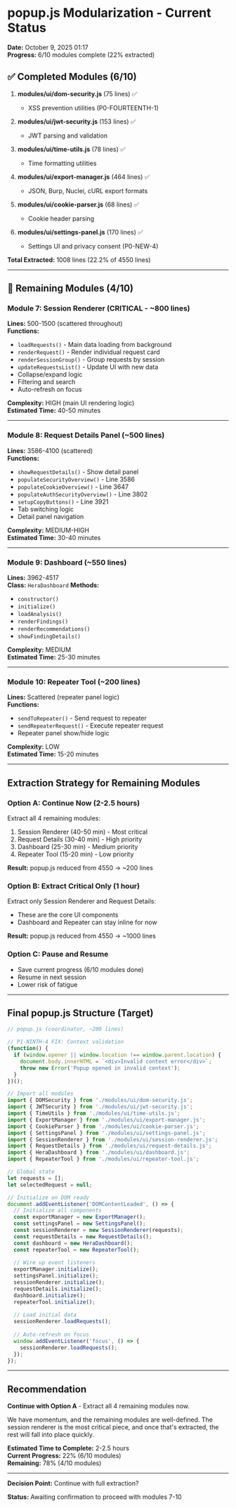 # popup.js Modularization - Current Status
**Date:** October 9, 2025 01:17  
**Progress:** 6/10 modules complete (22% extracted)

## ✅ Completed Modules (6/10)

1. **modules/ui/dom-security.js** (75 lines) ✅
   - XSS prevention utilities (P0-FOURTEENTH-1)
   
2. **modules/ui/jwt-security.js** (153 lines) ✅
   - JWT parsing and validation
   
3. **modules/ui/time-utils.js** (78 lines) ✅
   - Time formatting utilities
   
4. **modules/ui/export-manager.js** (464 lines) ✅
   - JSON, Burp, Nuclei, cURL export formats
   
5. **modules/ui/cookie-parser.js** (68 lines) ✅
   - Cookie header parsing
   
6. **modules/ui/settings-panel.js** (170 lines) ✅
   - Settings UI and privacy consent (P0-NEW-4)

**Total Extracted:** 1008 lines (22.2% of 4550 lines)

---

## 🔄 Remaining Modules (4/10)

### Module 7: Session Renderer (CRITICAL - ~800 lines)
**Lines:** 500-1500 (scattered throughout)  
**Functions:**
- `loadRequests()` - Main data loading from background
- `renderRequest()` - Render individual request card
- `renderSessionGroup()` - Group requests by session
- `updateRequestsList()` - Update UI with new data
- Collapse/expand logic
- Filtering and search
- Auto-refresh on focus

**Complexity:** HIGH (main UI rendering logic)  
**Estimated Time:** 40-50 minutes

---

### Module 8: Request Details Panel (~500 lines)
**Lines:** 3586-4100 (scattered)  
**Functions:**
- `showRequestDetails()` - Show detail panel
- `populateSecurityOverview()` - Line 3586
- `populateCookieOverview()` - Line 3647
- `populateAuthSecurityOverview()` - Line 3802
- `setupCopyButtons()` - Line 3921
- Tab switching logic
- Detail panel navigation

**Complexity:** MEDIUM-HIGH  
**Estimated Time:** 30-40 minutes

---

### Module 9: Dashboard (~550 lines)
**Lines:** 3962-4517  
**Class:** `HeraDashboard`
**Methods:**
- `constructor()`
- `initialize()`
- `loadAnalysis()`
- `renderFindings()`
- `renderRecommendations()`
- `showFindingDetails()`

**Complexity:** MEDIUM  
**Estimated Time:** 25-30 minutes

---

### Module 10: Repeater Tool (~200 lines)
**Lines:** Scattered (repeater panel logic)  
**Functions:**
- `sendToRepeater()` - Send request to repeater
- `sendRepeaterRequest()` - Execute repeater request
- Repeater panel show/hide logic

**Complexity:** LOW  
**Estimated Time:** 15-20 minutes

---

## Extraction Strategy for Remaining Modules

### Option A: Continue Now (2-2.5 hours)
Extract all 4 remaining modules:
1. Session Renderer (40-50 min) - Most critical
2. Request Details (30-40 min) - High priority
3. Dashboard (25-30 min) - Medium priority
4. Repeater Tool (15-20 min) - Low priority

**Result:** popup.js reduced from 4550 → ~200 lines

### Option B: Extract Critical Only (1 hour)
Extract only Session Renderer and Request Details:
- These are the core UI components
- Dashboard and Repeater can stay inline for now

**Result:** popup.js reduced from 4550 → ~1000 lines

### Option C: Pause and Resume
- Save current progress (6/10 modules done)
- Resume in next session
- Lower risk of fatigue

---

## Final popup.js Structure (Target)

```javascript
// popup.js (coordinator, ~200 lines)

// P1-NINTH-4 FIX: Context validation
(function() {
  if (window.opener || window.location !== window.parent.location) {
    document.body.innerHTML = `<div>Invalid context error</div>`;
    throw new Error('Popup opened in invalid context');
  }
})();

// Import all modules
import { DOMSecurity } from './modules/ui/dom-security.js';
import { JWTSecurity } from './modules/ui/jwt-security.js';
import { TimeUtils } from './modules/ui/time-utils.js';
import { ExportManager } from './modules/ui/export-manager.js';
import { CookieParser } from './modules/ui/cookie-parser.js';
import { SettingsPanel } from './modules/ui/settings-panel.js';
import { SessionRenderer } from './modules/ui/session-renderer.js';
import { RequestDetails } from './modules/ui/request-details.js';
import { HeraDashboard } from './modules/ui/dashboard.js';
import { RepeaterTool } from './modules/ui/repeater-tool.js';

// Global state
let requests = [];
let selectedRequest = null;

// Initialize on DOM ready
document.addEventListener('DOMContentLoaded', () => {
  // Initialize all components
  const exportManager = new ExportManager();
  const settingsPanel = new SettingsPanel();
  const sessionRenderer = new SessionRenderer(requests);
  const requestDetails = new RequestDetails();
  const dashboard = new HeraDashboard();
  const repeaterTool = new RepeaterTool();
  
  // Wire up event listeners
  exportManager.initialize();
  settingsPanel.initialize();
  sessionRenderer.initialize();
  requestDetails.initialize();
  dashboard.initialize();
  repeaterTool.initialize();
  
  // Load initial data
  sessionRenderer.loadRequests();
  
  // Auto-refresh on focus
  window.addEventListener('focus', () => {
    sessionRenderer.loadRequests();
  });
});
```

---

## Recommendation

**Continue with Option A** - Extract all 4 remaining modules now.

We have momentum, and the remaining modules are well-defined. The session renderer is the most critical piece, and once that's extracted, the rest will fall into place quickly.

**Estimated Time to Complete:** 2-2.5 hours  
**Current Progress:** 22% (6/10 modules)  
**Remaining:** 78% (4/10 modules)

---

**Decision Point:** Continue with full extraction?

**Status:** Awaiting confirmation to proceed with modules 7-10
